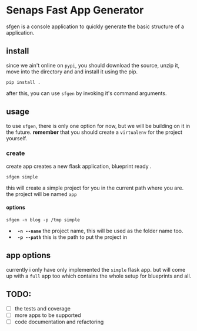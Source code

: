 # Senaps Fast App Generator


sfgen is a console application to quickly generate the basic structure of a application.

## install

since we ain't online on `pypi`, you should download the source, unzip it, move into the directory and and install it using the pip.

    pip install .

after this, you can use `sfgen` by invoking it's command arguments.

## usage
to use `sfgen`, there is only one option for now, but we will be building on it in the future.
**remember** that you should create a `virtualenv` for the project yourself. 

### create
create app creates a new flask application, blueprint ready .

    sfgen simple
this will create a simple project for you in the current path where you are. the project will be named `app`

#### options

    sfgen -n blog -p /tmp simple

- **` -n --name`** the project name, this will be used as the folder name too.
- **` -p --path`** this is the path to put the project in


## app options

currently i only have only implemented the `simple` flask app. but will come up with a `full` app too which contains the whole setup for blueprints and all.

## TODO:
- [ ] the tests and coverage
- [ ] more apps to be supported
- [ ] code documentation and refactoring
